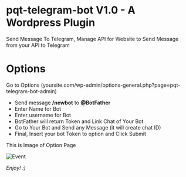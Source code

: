 

# pqt-telegram-bot V1.0 - A Wordpress Plugin
Send Message To Telegram, Manage API for Website to Send Message from your API to Telegram

# Options

Go to Options (yoursite.com/wp-admin/options-general.php?page=pqt-telegram-bot-admin)


* Send message **/newbot** to **@BotFather**
* Enter Name for Bot
* Enter username for Bot
* BotFather will return Token and Link Chat of Your Bot
* Go to Your Bot and Send any Message (it will create chat ID)
* Final, Insert your bot Token to option and Click Submit

This is Image of Option Page

![Event](https://i.imgur.com/a58eeHN.png)

*Enjoy! :)*